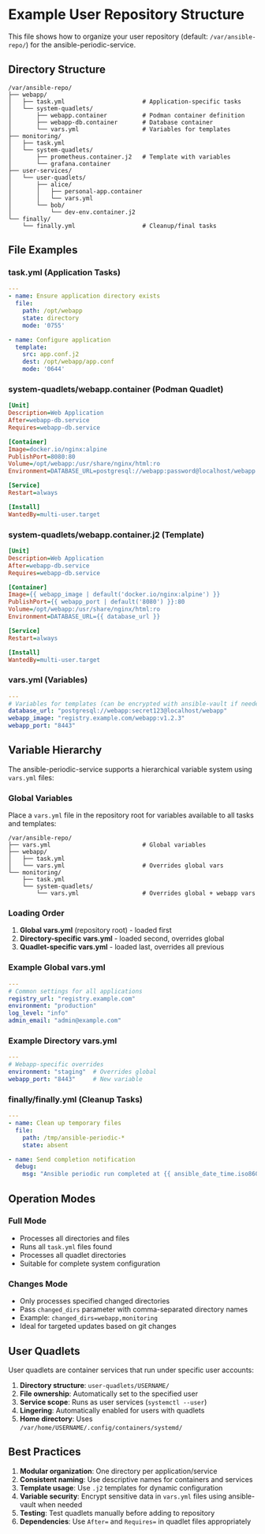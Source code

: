 # Example User Repository Structure

This file shows how to organize your user repository (default: `/var/ansible-repo/`) for the ansible-periodic-service.

## Directory Structure

```
/var/ansible-repo/
├── webapp/
│   ├── task.yml                      # Application-specific tasks
│   └── system-quadlets/
│       ├── webapp.container          # Podman container definition
│       ├── webapp-db.container       # Database container
│       └── vars.yml                  # Variables for templates
├── monitoring/
│   ├── task.yml
│   └── system-quadlets/
│       ├── prometheus.container.j2   # Template with variables
│       └── grafana.container
├── user-services/
│   └── user-quadlets/
│       ├── alice/
│       │   ├── personal-app.container
│       │   └── vars.yml
│       └── bob/
│           └── dev-env.container.j2
└── finally/
    └── finally.yml                   # Cleanup/final tasks
```

## File Examples

### task.yml (Application Tasks)
```yaml
---
- name: Ensure application directory exists
  file:
    path: /opt/webapp
    state: directory
    mode: '0755'

- name: Configure application
  template:
    src: app.conf.j2
    dest: /opt/webapp/app.conf
    mode: '0644'
```

### system-quadlets/webapp.container (Podman Quadlet)
```ini
[Unit]
Description=Web Application
After=webapp-db.service
Requires=webapp-db.service

[Container]
Image=docker.io/nginx:alpine
PublishPort=8080:80
Volume=/opt/webapp:/usr/share/nginx/html:ro
Environment=DATABASE_URL=postgresql://webapp:password@localhost/webapp

[Service]
Restart=always

[Install]
WantedBy=multi-user.target
```

### system-quadlets/webapp.container.j2 (Template)
```ini
[Unit]
Description=Web Application
After=webapp-db.service
Requires=webapp-db.service

[Container]
Image={{ webapp_image | default('docker.io/nginx:alpine') }}
PublishPort={{ webapp_port | default('8080') }}:80
Volume=/opt/webapp:/usr/share/nginx/html:ro
Environment=DATABASE_URL={{ database_url }}

[Service]
Restart=always

[Install]
WantedBy=multi-user.target
```

### vars.yml (Variables)
```yaml
---
# Variables for templates (can be encrypted with ansible-vault if needed)
database_url: "postgresql://webapp:secret123@localhost/webapp"
webapp_image: "registry.example.com/webapp:v1.2.3"
webapp_port: "8443"
```

## Variable Hierarchy

The ansible-periodic-service supports a hierarchical variable system using `vars.yml` files:

### Global Variables
Place a `vars.yml` file in the repository root for variables available to all tasks and templates:

```
/var/ansible-repo/
├── vars.yml                          # Global variables
├── webapp/
│   ├── task.yml
│   └── vars.yml                      # Overrides global vars
└── monitoring/
    ├── task.yml
    └── system-quadlets/
        └── vars.yml                  # Overrides global + webapp vars
```

### Loading Order
1. **Global vars.yml** (repository root) - loaded first
2. **Directory-specific vars.yml** - loaded second, overrides global
3. **Quadlet-specific vars.yml** - loaded last, overrides all previous

### Example Global vars.yml
```yaml
---
# Common settings for all applications
registry_url: "registry.example.com"
environment: "production"
log_level: "info"
admin_email: "admin@example.com"
```

### Example Directory vars.yml
```yaml
---
# Webapp-specific overrides
environment: "staging"  # Overrides global
webapp_port: "8443"     # New variable
```

### finally/finally.yml (Cleanup Tasks)
```yaml
---
- name: Clean up temporary files
  file:
    path: /tmp/ansible-periodic-*
    state: absent

- name: Send completion notification
  debug:
    msg: "Ansible periodic run completed at {{ ansible_date_time.iso8601 }}"
```

## Operation Modes

### Full Mode
- Processes all directories and files
- Runs all `task.yml` files found
- Processes all quadlet directories
- Suitable for complete system configuration

### Changes Mode
- Only processes specified changed directories
- Pass `changed_dirs` parameter with comma-separated directory names
- Example: `changed_dirs=webapp,monitoring`
- Ideal for targeted updates based on git changes

## User Quadlets

User quadlets are container services that run under specific user accounts:

1. **Directory structure**: `user-quadlets/USERNAME/`
2. **File ownership**: Automatically set to the specified user
3. **Service scope**: Runs as user services (`systemctl --user`)
4. **Lingering**: Automatically enabled for users with quadlets
5. **Home directory**: Uses `/var/home/USERNAME/.config/containers/systemd/`

## Best Practices

1. **Modular organization**: One directory per application/service
2. **Consistent naming**: Use descriptive names for containers and services
3. **Template usage**: Use `.j2` templates for dynamic configuration
4. **Variable security**: Encrypt sensitive data in `vars.yml` files using ansible-vault when needed
5. **Testing**: Test quadlets manually before adding to repository
6. **Dependencies**: Use `After=` and `Requires=` in quadlet files appropriately 
